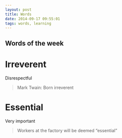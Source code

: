```yaml
---
layout: post 
title: Words
date: 2014-09-17 09:55:01 
tags: words, learning
---
```


Words of the week
---------------------------------------------

**Irreverent**
==========
Disrespectful

> Mark Twain: Born irreverent

**Essential**
==========
Very important

> Workers at the factory will be deemed “essential”
